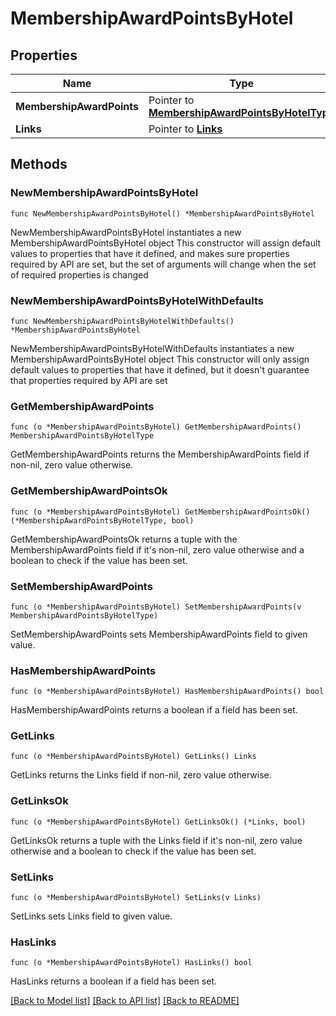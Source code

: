 # MembershipAwardPointsByHotel

## Properties

Name | Type | Description | Notes
------------ | ------------- | ------------- | -------------
**MembershipAwardPoints** | Pointer to [**MembershipAwardPointsByHotelType**](MembershipAwardPointsByHotelType.md) |  | [optional] 
**Links** | Pointer to [**Links**](Links.md) |  | [optional] 

## Methods

### NewMembershipAwardPointsByHotel

`func NewMembershipAwardPointsByHotel() *MembershipAwardPointsByHotel`

NewMembershipAwardPointsByHotel instantiates a new MembershipAwardPointsByHotel object
This constructor will assign default values to properties that have it defined,
and makes sure properties required by API are set, but the set of arguments
will change when the set of required properties is changed

### NewMembershipAwardPointsByHotelWithDefaults

`func NewMembershipAwardPointsByHotelWithDefaults() *MembershipAwardPointsByHotel`

NewMembershipAwardPointsByHotelWithDefaults instantiates a new MembershipAwardPointsByHotel object
This constructor will only assign default values to properties that have it defined,
but it doesn't guarantee that properties required by API are set

### GetMembershipAwardPoints

`func (o *MembershipAwardPointsByHotel) GetMembershipAwardPoints() MembershipAwardPointsByHotelType`

GetMembershipAwardPoints returns the MembershipAwardPoints field if non-nil, zero value otherwise.

### GetMembershipAwardPointsOk

`func (o *MembershipAwardPointsByHotel) GetMembershipAwardPointsOk() (*MembershipAwardPointsByHotelType, bool)`

GetMembershipAwardPointsOk returns a tuple with the MembershipAwardPoints field if it's non-nil, zero value otherwise
and a boolean to check if the value has been set.

### SetMembershipAwardPoints

`func (o *MembershipAwardPointsByHotel) SetMembershipAwardPoints(v MembershipAwardPointsByHotelType)`

SetMembershipAwardPoints sets MembershipAwardPoints field to given value.

### HasMembershipAwardPoints

`func (o *MembershipAwardPointsByHotel) HasMembershipAwardPoints() bool`

HasMembershipAwardPoints returns a boolean if a field has been set.

### GetLinks

`func (o *MembershipAwardPointsByHotel) GetLinks() Links`

GetLinks returns the Links field if non-nil, zero value otherwise.

### GetLinksOk

`func (o *MembershipAwardPointsByHotel) GetLinksOk() (*Links, bool)`

GetLinksOk returns a tuple with the Links field if it's non-nil, zero value otherwise
and a boolean to check if the value has been set.

### SetLinks

`func (o *MembershipAwardPointsByHotel) SetLinks(v Links)`

SetLinks sets Links field to given value.

### HasLinks

`func (o *MembershipAwardPointsByHotel) HasLinks() bool`

HasLinks returns a boolean if a field has been set.


[[Back to Model list]](../README.md#documentation-for-models) [[Back to API list]](../README.md#documentation-for-api-endpoints) [[Back to README]](../README.md)



